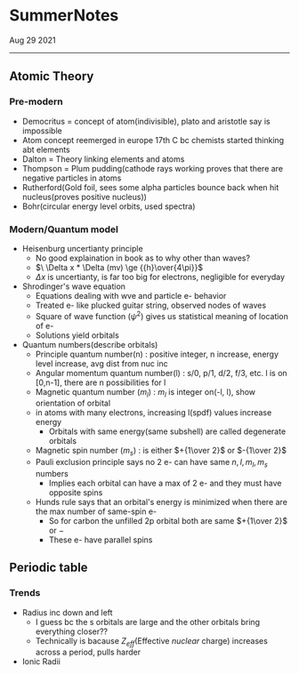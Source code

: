 # SummerNotes
Aug 29 2021
***
## Atomic Theory
### Pre-modern
 - Democritus = concept of atom(indivisible), plato and aristotle say is impossible
 - Atom concept reemerged in europe 17th C bc chemists started thinking abt elements
 - Dalton = Theory linking elements and atoms
 - Thompson = Plum pudding(cathode rays working proves that there are negative particles in atoms
 - Rutherford(Gold foil, sees some alpha particles bounce back when hit nucleus(proves positive nucleus))
 - Bohr(circular energy level orbits, used spectra) 
### Modern/Quantum model
 - Heisenburg uncertianty principle
   - No good explaination in book as to why other than waves?
   - $\ \Delta x * \Delta (mv) \ge {{h}\over{4\pi}}$
   - $\Delta x$ is uncertianty, is far too big for electrons, negligible for everyday
 - Shrodinger's wave equation
   - Equations dealing with wve and particle e- behavior
   - Treated e- like plucked guitar string, observed nodes of waves
   - Square of wave function ($\psi^2$) gives us statistical meaning of location of e-
   - Solutions yield orbitals
 - Quantum numbers(describe orbitals)
   - Principle quantum number(n)
   : positive integer, n increase, energy level increase, avg dist from nuc inc
   - Angular momentum quantum number(l)
   : s/0, p/1, d/2, f/3, etc. l is on \[0,n-1], there are n possibilities for l
   - Magnetic quantum number ($m_l$)
   : $m_l$ is integer on(-l, l), show orientation of orbital
   - in atoms with many electrons, increasing l(spdf) values increase energy
     - Orbitals with same energy(same subshell) are called degenerate orbitals
   - Magnetic spin number ($m_s$)
   : is either $+{1\over 2}$ or $-{1\over 2}$
   - Pauli exclusion principle says no 2 e- can have same $n, l, m_l, m_s$ numbers
     - Implies each orbital can have a max of 2 e- and they must have opposite spins
   - Hunds rule says that an orbital's energy is minimized when there are the max number of same-spin e-
     - So for carbon the unfilled 2p orbital both are same $+{1\over 2}$ or $-$
     - These e- have parallel spins
## Periodic table
### Trends
 - Radius inc down and left
   - I guess bc the s orbitals are large and the other orbitals bring everything closer??
   - Technically is bacause $Z_{eff}$(Effective *nuclear* charge) increases across a period, pulls harder
 - Ionic Radii
